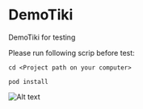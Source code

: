 # DemoTiki
DemoTiki for testing

Please run following scrip before test:

```cd <Project path on your computer>```

```pod install```

![Alt text](https://github.com/nguyenminhkhmt/DemoTiki/blob/master/Simulator%20Screen%20Shot%20-%20iPhone%20XR%20-%202019-03-12%20at%2000.03.51.png "")

